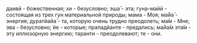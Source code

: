даивӣ - божественная; хи - безусловно; эша̄ - эта; гун̣а-майӣ - состоящая из трех гун материальной природы; мама - Моя; ма̄йа̄ - энергия; дуратйайа̄ - та, которую очень трудно преодолеть; ма̄м - Мне; эва - безусловно; йе - которые; прападйанте - предались; ма̄йа̄м эта̄м - эту иллюзорную энергию; таранти - преодолевают; те - они.